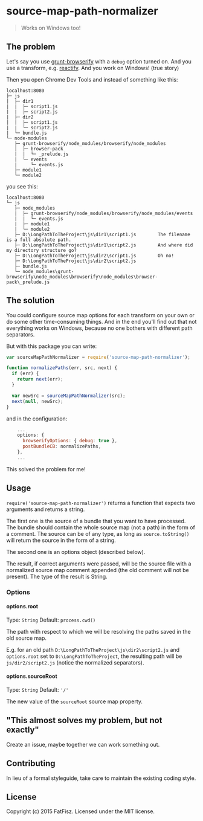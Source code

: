 # source-map-path-normalizer

> Works on Windows too!

## The problem

Let's say you use [grunt-browserify](https://github.com/jmreidy/grunt-browserify) with a `debug` option turned on.
And you use a transform, e.g. [reactify](https://github.com/andreypopp/reactify).
And you work on Windows! (true story)

Then you open Chrome Dev Tools and instead of something like this:
```
localhost:8080
├─ js
|  ├─ dir1
|  |  ├─ script1.js
|  |  ├─ script2.js
|  ├─ dir2
|  |  ├─ script1.js
|  |  └─ script2.js
|  └─ bundle.js
└─ node-modules
   ├─ grunt-browserify/node_modules/browserify/node_modules
   │  ├─ browser-pack
   |  |  └─ _prelude.js
   |  └─ events
   |     └─ events.js
   ├─ module1
   └─ module2

```

you see this:

```
localhost:8080
└─ js
   ├─ node_modules
   |  ├─ grunt-browserify/node_modules/browserify/node_modules/events
   |  |  └─ events.js
   |  ├─ module1
   |  └─ module2
   ├─ D:\LongPathToTheProject\js\dir1\script1.js        The filename is a full absolute path.
   ├─ D:\LongPathToTheProject\js\dir1\script2.js        And where did my directory structure go?
   ├─ D:\LongPathToTheProject\js\dir2\script1.js        Oh no!
   ├─ D:\LongPathToTheProject\js\dir2\script2.js
   ├─ bundle.js
   └─ node_modules\grunt-browserify\node_modules\browserify\node_modules\browser-pack\_prelude.js
```

## The solution

You could configure source map options for each transform on your own or do some other time-consuming things.
And in the end you'll find out that not everything works on Windows, because no one bothers with different path separators.

But with this package you can write:

```js
var sourceMapPathNormalizer = require('source-map-path-normalizer');

function normalizePaths(err, src, next) {
  if (err) {
    return next(err);
  }

  var newSrc = sourceMapPathNormalizer(src);
  next(null, newSrc);
}
```

and in the configuration:

```js
    ...
    options: {
      browserifyOptions: { debug: true },
      postBundleCB: normalizePaths,
    },
    ...
```

This solved the problem for me!

## Usage

`require('source-map-path-normalizer')` returns a function that expects two arguments and returns a string.

The first one is the source of a bundle that you want to have processed.
The bundle should contain the whole source map (not a path) in the form of a comment.
The source can be of any type, as long as `source.toString()` will return the source in the form of a string.

The second one is an options object (described below).

The result, if correct arguments were passed, will be the source file with a normalized source map comment appended (the old comment will not be present). The type of the result is String.

### Options

#### options.root
Type: `String`
Default: `process.cwd()`

The path with respect to which we will be resolving the paths saved in the old source map.

E.g. for an old path `D:\LongPathToTheProject\js\dir2\script2.js` and `options.root` set to `D:\LongPathToTheProject`, the resulting path will be `js/dir2/script2.js` (notice the normalized separators).

#### options.sourceRoot
Type: `String`
Default: `'/'`

The new value of the `sourceRoot` source map property.

## "This almost solves my problem, but not exactly"

Create an issue, maybe together we can work something out.

## Contributing
In lieu of a formal styleguide, take care to maintain the existing coding style.

## License
Copyright (c) 2015 FatFisz. Licensed under the MIT license.
